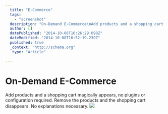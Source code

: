 ```yaml
---
  title: "E-Commerce"
  tags: 
    - "screenshot"
  description: "On-Demand E-Commerce\nAdd products and a shopping cart magically appears, no plugins or configuration required. Remove the products and the shopping cart disappe"
  author: []
  datePublished: "2014-10-08T16:26:29.698Z"
  dateModified: "2014-10-08T16:52:19.239Z"
  published: true
  _context: "http://schema.org"
  _type: "Article"

---
```

# On-Demand E-Commerce

Add products and a shopping cart magically appears, no plugins or configuration required. Remove the products and the shopping cart disappears. No explanations necessary.
![](https://s3-us-west-2.amazonaws.com/cdn.thegrid.io/posts/Products-mmmm.jpg)